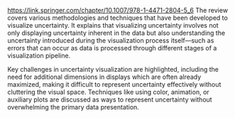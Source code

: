https://link.springer.com/chapter/10.1007/978-1-4471-2804-5_6
The review covers various methodologies and techniques that have been developed to visualize uncertainty. It explains that visualizing uncertainty involves not only displaying uncertainty inherent in the data but also understanding the uncertainty introduced during the visualization process itself—such as errors that can occur as data is processed through different stages of a visualization pipeline.

Key challenges in uncertainty visualization are highlighted, including the need for additional dimensions in displays which are often already maximized, making it difficult to represent uncertainty effectively without cluttering the visual space. Techniques like using color, animation, or auxiliary plots are discussed as ways to represent uncertainty without overwhelming the primary data presentation.
